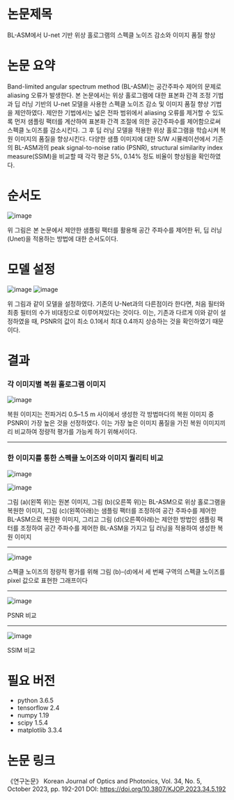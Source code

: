 # 논문제목

BL-ASM에서 U-net 기반 위상 홀로그램의 스펙클 노이즈 감소와 이미지 품질 향상

# 논문 요약

Band-limited angular spectrum method (BL-ASM)는 공간주파수 제어의 문제로 aliasing 오류가 발생한다. 본 논문에서는 위상 홀로그램에 대한 표본화 간격 조정 기법과 딥 러닝 기반의 U-net 모델을 사용한 스펙클 노이즈 감소 및 이미지 품질 향상 기법을 제안하였다. 
제안한 기법에서는 넓은 전파 범위에서 aliasing 오류를 제거할 수 있도록 먼저 샘플링 팩터를 계산하여 표본화 간격 조절에 의한 공간주파수를 제어함으로써 스펙클 노이즈를 감소시킨다. 
그 후 딥 러닝 모델을 적용한 위상 홀로그램을 학습시켜 복원 이미지의 품질을 향상시킨다. 다양한 샘플 이미지에 대한 S/W 시뮬레이션에서 기존의 BL-ASM과의 peak signal-to-noise ratio (PSNR), structural similarity index measure(SSIM)을 비교할 때 각각 평균 5%, 0.14% 정도 비율이 향상됨을 확인하였다.

# 순서도

![image](https://github.com/NamOhSeung/Oh-Seung-Nam/assets/98510923/63941558-d370-49e3-b97f-6a02dcff4131)


위 그림은 본 논문에서 제안한 샘플링 팩터를 활용해 공간 주파수를 제어한 뒤, 딥 러닝(Unet)을 적용하는 방법에 대한 순서도이다.

# 모델 설정

![image](https://github.com/NamOhSeung/Oh-Seung-Nam/assets/98510923/420c089a-a287-46b2-8c5e-802216f9a3dd)
![image](https://github.com/NamOhSeung/Oh-Seung-Nam/assets/98510923/6ba53099-92fc-48a3-b3d6-dd1bab37be78)



위 그림과 같이 모델을 설정하였다.
기존의 U-Net과의 다른점이라 한다면, 처음 필터와 최종 필터의 수가 비대칭으로 이루어져있다는 것이다.
이는, 기존과 다르게 이와 같이 설정하였을 때, PSNR의 값이 최소 0.1에서 최대 0.4까지 상승하는 것을 확인하였기 때문이다.

# 결과

### 각 이미지별 복원 홀로그램 이미지 
![image](https://github.com/NamOhSeung/Oh-Seung-Nam/assets/98510923/f811e7e6-7dc2-441b-9e0e-0d1ef9cd4b82)


복원 이미지는 전파거리 0.5–1.5 m 사이에서 생성한 각 방법마다의 복원 이미지 중 PSNR이 가장 높은 것을 선정하였다. 이는 가장 높은 이미지 품질을 가진 복원 이미지끼리 비교하여 정량적 평가를 가능케 하기 위해서이다.

---
### 한 이미지를 통한 스펙클 노이즈와 이미지 퀄리티 비교
![image](https://github.com/NamOhSeung/Oh-Seung-Nam/assets/98510923/164095cf-2e29-40a5-bba2-c65c6da8cc52)

![image](https://github.com/NamOhSeung/Oh-Seung-Nam/assets/98510923/32fa3250-c91c-4241-afd0-5761f0ec3056)



그림 (a)(왼쪽 위)는 원본 이미지, 그림 (b)(오른쪽 위)는 BL-ASM으로 위상 홀로그램을 복원한 이미지, 그림 (c)(왼쪽아래)는 샘플링 팩터를 조정하여 공간 주파수를 제어한 BL-ASM으로 복원한 이미지, 그리고 그림 (d)(오른쪽아래)는 제안한 방법인 샘플링 팩터를 조정하여 공간 주파수를 제어한 BL-ASM을 가지고 딥 러닝을 적용하여 생성한 복원 이미지

---

![image](https://github.com/NamOhSeung/Oh-Seung-Nam/assets/98510923/6c3c09c7-f0bb-401f-a037-80c031e6fa7a)


스펙클 노이즈의 정량적 평가를 위해 그림 (b)–(d)에서 세 번째 구역의 스펙클 노이즈를 pixel 값으로 표현한 그래프이다

---

![image](https://github.com/NamOhSeung/Oh-Seung-Nam/assets/98510923/fd75810e-7750-4330-8f59-050e603742db)


PSNR 비교

---

![image](https://github.com/NamOhSeung/Oh-Seung-Nam/assets/98510923/258d308b-6435-4d85-97d3-7fb3d500fb6e)


SSIM 비교

# 필요 버전
- python 3.6.5
- tensorflow 2.4
- numpy 1.19
- scipy 1.5.4
- matplotlib 3.3.4



# 논문 링크
《연구논문》 Korean Journal of Optics and Photonics, Vol. 34, No. 5, October 2023, pp. 192-201
DOI: https://doi.org/10.3807/KJOP.2023.34.5.192


